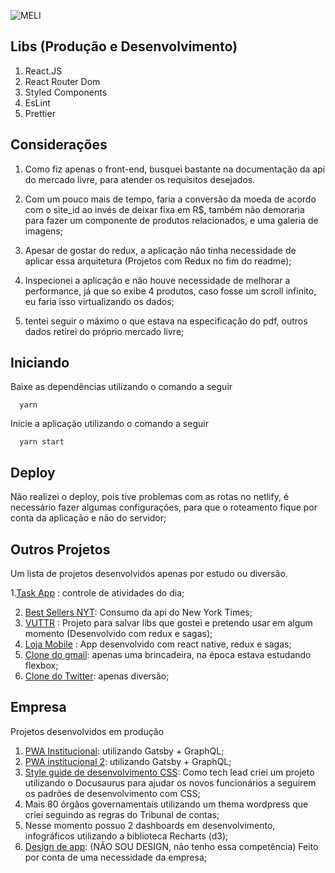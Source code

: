 ![MELI](https://logodownload.org/wp-content/uploads/2016/08/Mercado-Livre-logo.png)

## Libs (Produção e Desenvolvimento)

1. React.JS
1. React Router Dom
1. Styled Components
1. EsLint
1. Prettier

## Considerações

1. Como fiz apenas o front-end, busquei bastante na documentação da api do mercado livre, para atender os requisitos desejados.

1. Com um pouco mais de tempo, faria a conversão da moeda de acordo com o site_id ao invés de deixar fixa em R\$, também não demoraria para fazer um componente de produtos relacionados, e uma galeria de imagens;

1. Apesar de gostar do redux, a aplicação não tinha necessidade de aplicar essa arquitetura (Projetos com Redux no fim do readme);

1. Inspecionei a aplicação e não houve necessidade de melhorar a performance, já que so exibe 4 produtos, caso fosse um scroll infinito, eu faria isso virtualizando os dados;

1. tentei seguir o máximo o que estava na especificação do pdf, outros dados retirei do próprio mercado livre;

## Iniciando

Baixe as dependências utilizando o comando a seguir

```shell
  yarn
```

Inicie a aplicação utilizando o comando a seguir

```shell
  yarn start
```

## Deploy

Não realizei o deploy, pois tive problemas com as rotas no netlify, é necessário fazer algumas configurações, para que o roteamento fique por conta da aplicação e não do servidor;

## Outros Projetos

Um lista de projetos desenvolvidos apenas por estudo ou diversão.

1.[Task App](https://task-minimal.netlify.com/) : controle de atividades do dia;

2. [Best Sellers NYT](https://bestsellers.netlify.com/): Consumo da api do New York Times;
3. [VUTTR](https://github.com/JulioVMelo/vuttr) : Projeto para salvar libs que gostei e pretendo usar em algum momento (Desenvolvido com redux e sagas);
4. [Loja Mobile](https://github.com/JulioVMelo/RocketShoesMobile) : App desenvolvido com react native, redux e sagas;
5. [Clone do gmail](https://github.com/JulioVMelo/clone-gmail): apenas uma brincadeira, na época estava estudando flexbox;
6. [Clone do Twitter](https://github.com/JulioVMelo/clone-gmail): apenas diversão;

## Empresa

Projetos desenvolvidos em produção

1. [PWA Institucional](https://www.alfagroup.tech/): utilizando Gatsby + GraphQL;
1. [PWA institucional 2](https://www.alfainteligencia.com.br/): utilizando Gatsby + GraphQL;
1. [Style guide de desenvolvimento CSS](http://styleguide.sogo.com.br/docs/css/): Como tech lead criei um projeto utilizando o Docusaurus para ajudar os novos funcionários a seguirem os padrões de desenvolvimento com CSS;
1. Mais 80 órgãos governamentais utilizando um thema wordpress que criei seguindo as regras do Tribunal de contas;
1. Nesse momento possuo 2 dashboards em desenvolvimento, infográficos utilizando a biblioteca Recharts (d3);
1. [Design de app](https://prototipotensai.netlify.com/): (NÃO SOU DESIGN, não tenho essa competência) Feito por conta de uma necessidade da empresa;
